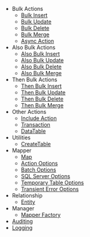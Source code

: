 - Bulk Actions
   - [Bulk Insert](actions/bulk-insert.md)
   - [Bulk Update](actions/bulk-update.md)
   - [Bulk Delete](actions/bulk-delete.md)
   - [Bulk Merge](actions/bulk-merge.md)
   - [Async Action](actions/async-action.md)
- Also Bulk Actions
   - [Also Bulk Insert](actions/also-bulk-insert.md)
   - [Also Bulk Update](actions/also-bulk-update.md)
   - [Also Bulk Delete](actions/also-bulk-delete.md)
   - [Also Bulk Merge](actions/also-bulk-merge.md)
- Then Bulk Actions
   - [Then Bulk Insert](actions/then-bulk-insert.md)
   - [Then Bulk Update](actions/then-bulk-update.md)
   - [Then Bulk Delete](actions/then-bulk-delete.md)
   - [Then Bulk Merge](actions/then-bulk-merge.md)
- Other Actions
   - [Include Action](actions/include-actions.md)
   - [Transaction](actions/transaction.md)
   - [DataTable](actions/data-table.md)
- Utilities
   - [CreateTable](utilities/create-table.md)
- Mapper
   - [Map](mapper/map.md)
   - [Action Options](mapper/action-options.md)
   - [Batch Options](mapper/batch-options.md)
   - [SQL Server Options](mapper/sql-server-options.md)
   - [Temporary Table Options](mapper/temporary-table-options.md)
   - [Transient Error Options](mapper/transient-error-options.md)
- Relationship
   - [Entity](relationship/relationship.md)
- Manager
   - [Mapper Factory](manager/mapper-factory.md)
- [Auditing](audit/audit.md)
- [Logging](logging/logging.md)

